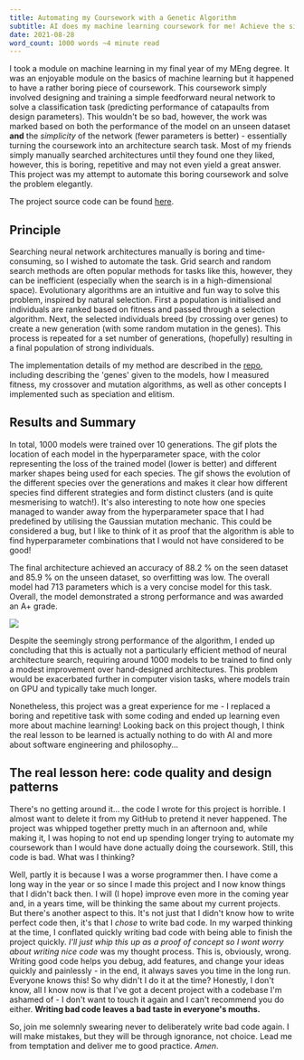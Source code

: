 ```yaml
---
title: Automating my Coursework with a Genetic Algorithm
subtitle: AI does my machine learning coursework for me! Achieve the singularity with this one weird trick! 
date: 2021-08-28
word_count: 1000 words ~4 minute read
---
```



I took a module on machine learning in my final year of my MEng degree. It was an enjoyable module on the basics of machine learning but it happened to have a rather boring piece of coursework. This coursework simply involved designing and training a simple feedforward neural network to solve a classification task (predicting performance of catapaults from design parameters). This wouldn't be so bad, however, the work was marked based on both the performance of the model on an unseen dataset **and** the *simplicity* of the network (fewer parameters is better) - essentially turning the coursework into an architecture search task. Most of my friends simply manually searched architectures until they found one they liked, however, this is boring, repetitive and may not even yield a great answer. This project was my attempt to automate this boring coursework and solve the problem elegantly.

The project source code can be found [here][repo-link].

## Principle

Searching neural network architectures manually is boring and time-consuming, so I wished to automate the task. Grid search and random search methods are often popular methods for tasks like this, however, they can be inefficient (especially when the search is in a high-dimensional space). Evolutionary algorithms are an intuitive and fun way to solve this problem, inspired by natural selection. First a population is initialised and individuals are ranked based on fitness and passed through a selection algorithm. Next, the selected individuals breed (by crossing over genes) to create a new generation (with some random mutation in the genes). This process is repeated for a set number of generations, (hopefully) resulting in a final population of strong individuals.

The implementation details of my method are described in the [repo][repo-link], including describing the 'genes' given to the models, how I measured fitness, my crossover and mutation algorithms, as well as other concepts I implemented such as speciation and elitism.

## Results and Summary

In total, 1000 models were trained over 10 generations. The gif plots the location of each model in the hyperparameter space, with the color representing the loss of the trained model (lower is better) and different marker shapes being used for each species. The gif shows the evolution of the different species over the generations and makes it clear how different species find different strategies and form distinct clusters (and is quite mesmerising to watch!). It's also interesting to note how one species managed to wander away from the hyperparameter space that I had predefined by utilising the Gaussian mutation mechanic. This could be considered a bug, but I like to think of it as proof that the algorithm is able to find hyperparameter combinations that I would not have considered to be good!

The final architecture achieved an accuracy of 88.2 % on the seen dataset and 85.9 % on the unseen dataset, so overfitting was low. The overall model had 713 parameters which is a very concise model for this task. Overall, the model demonstrated a strong performance and was awarded an A+ grade.

![](src/blog/genetic-algo/assets/evolution.gif)

Despite the seemingly strong performance of the algorithm, I ended up concluding that this is actually not a particularly efficient method of neural architecture search, requiring around 1000 models to be trained to find only a modest improvement over hand-designed architectures. This problem would be exacerbated further in computer vision tasks, where models train on GPU and typically take much longer.

Nonetheless, this project was a great experience for me - I replaced a boring and repetitive task with some coding and ended up learning even more about machine learning! Looking back on this project though, I think the real lesson to be learned is actually nothing to do with AI and more about software engineering and philosophy...

## The real lesson here: code quality and design patterns

There's no getting around it... the code I wrote for this project is horrible. I almost want to delete it from my GitHub to pretend it never happened. The project was whipped together pretty much in an afternoon and, while making it, I was hoping to not end up spending longer trying to automate my coursework than I would have done actually doing the coursework. Still, this code is bad. What was I thinking?

Well, partly it is because I was a worse programmer then. I have come a long way in the year or so since I made this project and I now know things that I didn't back then. I will (I hope) improve even more in the coming year and, in a years time, will be thinking the same about my current projects. But there's another aspect to this. It's not just that I didn't know how to write perfect code then, it's that I *chose* to write bad code. In my warped thinking at the time, I conflated quickly writing bad code with being able to finish the project quickly. *I'll just whip this up as a proof of concept so I wont worry about writing nice code* was my thought process. This is, obviously, wrong. Writing good code helps you debug, add features, and change your ideas quickly and painlessly - in the end, it always saves you time in the long run. Everyone knows this! So why didn't I do it at the time? Honestly, I don't know, all I know now is that I've got a decent project with a codebase I'm ashamed of - I don't want to touch it again and I can't recommend you do either. **Writing bad code leaves a bad taste in everyone's mouths.**

So, join me solemnly swearing never to deliberately write bad code again. I will make mistakes, but they will be through ignorance, not choice. Lead me from temptation and deliver me to good practice. *Amen*.

[repo-link]: https://github.com/Charl-AI/Genetic-Hyperparameter-Optimisation

